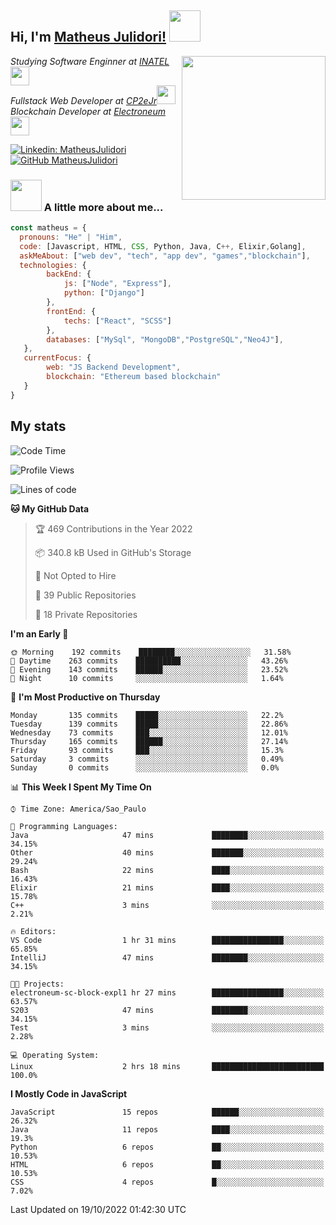 <h2> Hi, I'm <a href="https://matheusjulidori.github.io" target="_blank">Matheus Julidori!</a> <img src="https://media.giphy.com/media/12oufCB0MyZ1Go/giphy.gif" width="50"></h2>
<img align='right' src="https://media.giphy.com/media/3oKIPnAiaMCws8nOsE/giphy.gif" width="230" height="auto">
<p><em>Studying Software Enginner at <a href="http://www.inatel.br" target="_blank">INATEL</a><img src="https://media.giphy.com/media/fYSnHlufseco8Fh93Z/giphy.gif" width="30"></br>
  Fullstack Web Developer at <a href="http://www.cp2ejr.com.br" target="_blank">CP2eJr</a><img src="https://media.giphy.com/media/WUlplcMpOCEmTGBtBW/giphy.gif" width="30"></br>
  Blockchain Developer at <a href="https://www.electroneum.com" target="_blank">Electroneum</a><img src="https://media.giphy.com/media/WUlplcMpOCEmTGBtBW/giphy.gif" width="30"> 
</em></p>

[![Linkedin: MatheusJulidori](https://img.shields.io/badge/-MatheusJulidori-blue?style=flat-square&logo=Linkedin&logoColor=white&link=https://www.linkedin.com/in/MatheusJulidori/)](https://www.linkedin.com/in/MatheusJulidori/)
[![GitHub MatheusJulidori](https://img.shields.io/github/followers/matheusjulidori?label=follow&style=social)](https://github.com/MatheusJulidori)


### <img src="https://media.giphy.com/media/VgCDAzcKvsR6OM0uWg/giphy.gif" width="50"> A little more about me...  

```javascript
const matheus = {
  pronouns: "He" | "Him",
  code: [Javascript, HTML, CSS, Python, Java, C++, Elixir,Golang],
  askMeAbout: ["web dev", "tech", "app dev", "games","blockchain"],
  technologies: {
        backEnd: {
            js: ["Node", "Express"],
            python: ["Django"]
        },
        frontEnd: {
            techs: ["React", "SCSS"]
        },
        databases: ["MySql", "MongoDB","PostgreSQL","Neo4J"],
   },
   currentFocus: {
        web: "JS Backend Development",
        blockchain: "Ethereum based blockchain"
   }
}
```
<h2>My stats</h2>

<!--START_SECTION:waka-->
![Code Time](http://img.shields.io/badge/Code%20Time-221%20hrs%2046%20mins-blue)

![Profile Views](http://img.shields.io/badge/Profile%20Views-0-blue)

![Lines of code](https://img.shields.io/badge/From%20Hello%20World%20I%27ve%20Written-667%20Thousand%20lines%20of%20code-blue)

**🐱 My GitHub Data** 

> 🏆 469 Contributions in the Year 2022
 > 
> 📦 340.8 kB Used in GitHub's Storage 
 > 
> 🚫 Not Opted to Hire
 > 
> 📜 39 Public Repositories 
 > 
> 🔑 18 Private Repositories  
 > 
**I'm an Early 🐤** 

```text
🌞 Morning    192 commits    ████████░░░░░░░░░░░░░░░░░   31.58% 
🌆 Daytime    263 commits    ██████████░░░░░░░░░░░░░░░   43.26% 
🌃 Evening    143 commits    ██████░░░░░░░░░░░░░░░░░░░   23.52% 
🌙 Night      10 commits     ░░░░░░░░░░░░░░░░░░░░░░░░░   1.64%

```
📅 **I'm Most Productive on Thursday** 

```text
Monday       135 commits    █████░░░░░░░░░░░░░░░░░░░░   22.2% 
Tuesday      139 commits    █████░░░░░░░░░░░░░░░░░░░░   22.86% 
Wednesday    73 commits     ███░░░░░░░░░░░░░░░░░░░░░░   12.01% 
Thursday     165 commits    ██████░░░░░░░░░░░░░░░░░░░   27.14% 
Friday       93 commits     ███░░░░░░░░░░░░░░░░░░░░░░   15.3% 
Saturday     3 commits      ░░░░░░░░░░░░░░░░░░░░░░░░░   0.49% 
Sunday       0 commits      ░░░░░░░░░░░░░░░░░░░░░░░░░   0.0%

```


📊 **This Week I Spent My Time On** 

```text
⌚︎ Time Zone: America/Sao_Paulo

💬 Programming Languages: 
Java                     47 mins             ████████░░░░░░░░░░░░░░░░░   34.15% 
Other                    40 mins             ███████░░░░░░░░░░░░░░░░░░   29.24% 
Bash                     22 mins             ████░░░░░░░░░░░░░░░░░░░░░   16.43% 
Elixir                   21 mins             ████░░░░░░░░░░░░░░░░░░░░░   15.78% 
C++                      3 mins              ░░░░░░░░░░░░░░░░░░░░░░░░░   2.21%

🔥 Editors: 
VS Code                  1 hr 31 mins        ████████████████░░░░░░░░░   65.85% 
IntelliJ                 47 mins             ████████░░░░░░░░░░░░░░░░░   34.15%

🐱‍💻 Projects: 
electroneum-sc-block-expl1 hr 27 mins        ████████████████░░░░░░░░░   63.57% 
S203                     47 mins             ████████░░░░░░░░░░░░░░░░░   34.15% 
Test                     3 mins              ░░░░░░░░░░░░░░░░░░░░░░░░░   2.28%

💻 Operating System: 
Linux                    2 hrs 18 mins       █████████████████████████   100.0%

```

**I Mostly Code in JavaScript** 

```text
JavaScript               15 repos            ██████░░░░░░░░░░░░░░░░░░░   26.32% 
Java                     11 repos            ████░░░░░░░░░░░░░░░░░░░░░   19.3% 
Python                   6 repos             ██░░░░░░░░░░░░░░░░░░░░░░░   10.53% 
HTML                     6 repos             ██░░░░░░░░░░░░░░░░░░░░░░░   10.53% 
CSS                      4 repos             █░░░░░░░░░░░░░░░░░░░░░░░░   7.02%

```



 Last Updated on 19/10/2022 01:42:30 UTC
<!--END_SECTION:waka-->
